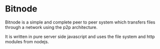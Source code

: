 Bitnode
=====

Bitnode is a simple and complete peer to peer system which transfers files through a network using the p2p architecture. 

It is written in pure server side javascript and uses the file system and http modules from nodejs. 

